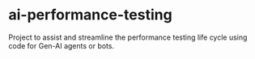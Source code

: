 # ai-performance-testing
Project to assist and streamline the performance testing life cycle using code for Gen-AI agents or bots. 
